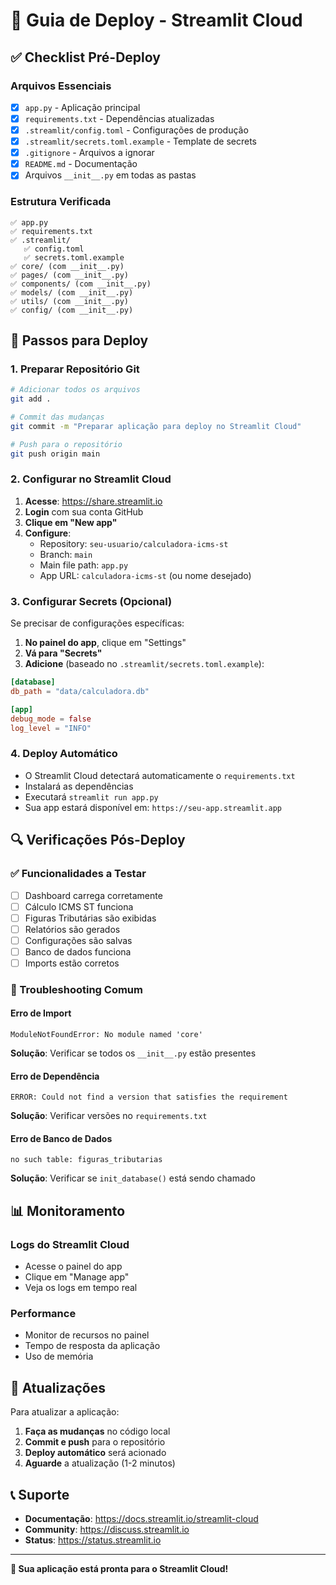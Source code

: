 # 🚀 Guia de Deploy - Streamlit Cloud

## ✅ Checklist Pré-Deploy

### Arquivos Essenciais
- [x] `app.py` - Aplicação principal
- [x] `requirements.txt` - Dependências atualizadas
- [x] `.streamlit/config.toml` - Configurações de produção
- [x] `.streamlit/secrets.toml.example` - Template de secrets
- [x] `.gitignore` - Arquivos a ignorar
- [x] `README.md` - Documentação
- [x] Arquivos `__init__.py` em todas as pastas

### Estrutura Verificada
```
✅ app.py
✅ requirements.txt
✅ .streamlit/
   ✅ config.toml
   ✅ secrets.toml.example
✅ core/ (com __init__.py)
✅ pages/ (com __init__.py)
✅ components/ (com __init__.py)
✅ models/ (com __init__.py)
✅ utils/ (com __init__.py)
✅ config/ (com __init__.py)
```

## 🔧 Passos para Deploy

### 1. Preparar Repositório Git
```bash
# Adicionar todos os arquivos
git add .

# Commit das mudanças
git commit -m "Preparar aplicação para deploy no Streamlit Cloud"

# Push para o repositório
git push origin main
```

### 2. Configurar no Streamlit Cloud

1. **Acesse**: https://share.streamlit.io
2. **Login** com sua conta GitHub
3. **Clique em "New app"**
4. **Configure**:
   - Repository: `seu-usuario/calculadora-icms-st`
   - Branch: `main`
   - Main file path: `app.py`
   - App URL: `calculadora-icms-st` (ou nome desejado)

### 3. Configurar Secrets (Opcional)

Se precisar de configurações específicas:

1. **No painel do app**, clique em "Settings"
2. **Vá para "Secrets"**
3. **Adicione** (baseado no `.streamlit/secrets.toml.example`):

```toml
[database]
db_path = "data/calculadora.db"

[app]
debug_mode = false
log_level = "INFO"
```

### 4. Deploy Automático

- O Streamlit Cloud detectará automaticamente o `requirements.txt`
- Instalará as dependências
- Executará `streamlit run app.py`
- Sua app estará disponível em: `https://seu-app.streamlit.app`

## 🔍 Verificações Pós-Deploy

### ✅ Funcionalidades a Testar
- [ ] Dashboard carrega corretamente
- [ ] Cálculo ICMS ST funciona
- [ ] Figuras Tributárias são exibidas
- [ ] Relatórios são gerados
- [ ] Configurações são salvas
- [ ] Banco de dados funciona
- [ ] Imports estão corretos

### 🐛 Troubleshooting Comum

#### Erro de Import
```
ModuleNotFoundError: No module named 'core'
```
**Solução**: Verificar se todos os `__init__.py` estão presentes

#### Erro de Dependência
```
ERROR: Could not find a version that satisfies the requirement
```
**Solução**: Verificar versões no `requirements.txt`

#### Erro de Banco de Dados
```
no such table: figuras_tributarias
```
**Solução**: Verificar se `init_database()` está sendo chamado

## 📊 Monitoramento

### Logs do Streamlit Cloud
- Acesse o painel do app
- Clique em "Manage app"
- Veja os logs em tempo real

### Performance
- Monitor de recursos no painel
- Tempo de resposta da aplicação
- Uso de memória

## 🔄 Atualizações

Para atualizar a aplicação:

1. **Faça as mudanças** no código local
2. **Commit e push** para o repositório
3. **Deploy automático** será acionado
4. **Aguarde** a atualização (1-2 minutos)

## 📞 Suporte

- **Documentação**: https://docs.streamlit.io/streamlit-cloud
- **Community**: https://discuss.streamlit.io
- **Status**: https://status.streamlit.io

---

**🎉 Sua aplicação está pronta para o Streamlit Cloud!**